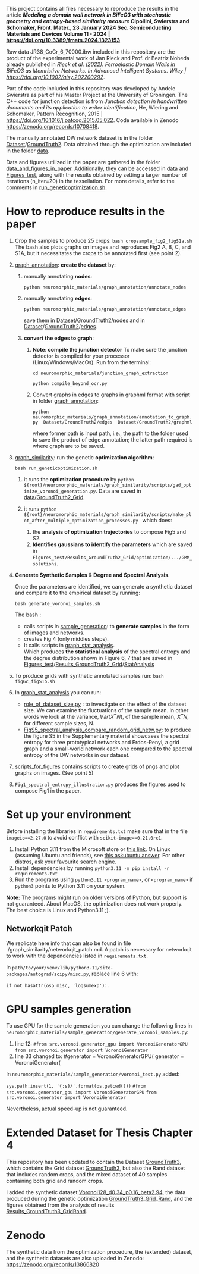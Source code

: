This project contains all files necessary to reproduce the results in the article 
**_Modeling a domain wall network in BiFeO3 with stochastic geometry and entropy-based similarity measure_ Cipollini, Swierstra and Schomaker, Front. Mater., 23 January 2024
Sec. Semiconducting Materials and Devices
Volume 11 - 2024 | https://doi.org/10.3389/fmats.2024.1323153**

Raw data JR38_CoCr_6_70000.ibw included in this repository are the product of the experimental work of Jan Rieck and Prof. dr Beatriz Noheda already published in _Rieck et al. (2022). Ferroelastic Domain Walls in BiFeO3 as Memristive Networks. In Advanced Intelligent Systems. Wiley | https://doi.org/10.1002/aisy.202200292_.

Part of the code included in this repository was developed by Andele Swierstra as part of his Master Project at the University of Groningen.
The C++ code for junction detection is from _Junction detection in handwritten documents and its application to writer identification_, He, Wiering and Schomaker,
Pattern Recognition,
2015 | https://doi.org/10.1016/j.patcog.2015.05.022. Code available in Zenodo https://zenodo.org/records/10708418.

The manually annotated DW network dataset is in the folder [Dataset](Dataset)/[GroundTruth2](Dataset%2FGroundTruth2).
Data obtained through the optimization are included in the folder [data](data).

Data and figures utilized in the paper are gathered in the folder [data_and_figures_in_paper](data_and_figures_in_paper). Additionally, they can be accessed in [data](data) and [Figures_test](Figures_test), along with the results obtained by setting a larger number of iterations (n_iter=20) in the tessellation. For more details, refer to the comments in [run_geneticoptimization.sh](run_geneticoptimization.sh).

# How to reproduce results in the paper
1) Crop the samples to produce 25 crops:
`bash cropsample_fig2_figS1a.sh`
The bash also plots graphs on images and reproduces Fig2 A, B, C, and S1A, but it necessitates the crops to be annotated 
first (see point 2).

2) [graph_annotation](neuromorphic_materials/graph_annotation): **create the dataset** by:
   1) manually annotating **nodes**: 
   
      `python neuromorphic_materials/graph_annotation/annotate_nodes`
      
   2) manually annotating **edges**:
   
      `python neuromorphic_materials/graph_annotation/annotate_edges` 
   
      save them in [Dataset](Dataset)/[GroundTruth2](Dataset%2FGroundTruth2)/[nodes](Dataset%2FGroundTruth2%2Fnodes) and in [Dataset](Dataset)/[GroundTruth2](Dataset%2FGroundTruth2)/[edges](Dataset%2FGroundTruth2%2Fedges).
      
   3) **convert the edges to graph**:
      1) **Note**: **compile the junction detector**
         To make sure the junction detector is compiled for your processor (Linux/Windows/MacOs).
         Run from the terminal:
            
         `cd neuromorphic_materials/junction_graph_extraction`
      
         `python compile_beyond_ocr.py`
      
      2) Convert graphs in [edges](Dataset%2FGroundTruth2%2Fedges) to graphs in graphml format with script in folder [graph_annotation](neuromorphic_materials%2Fgraph_annotation):
         
         `python neuromorphic_materials/graph_annotation/annotation_to_graph.py 
          Dataset/GroundTruth2/edges 
          Dataset/GroundTruth2/graphml` 
      
         where former path is input path, i.e., the path to the folder used 
         to save the product of edge annotation;
         the latter path required is where graph are to be saved.


3) [graph_similarity](neuromorphic_materials/graph_similarity): run the genetic **optimization algorithm**:
    
   `bash run_geneticoptimization.sh`


   1) it runs the **optimization procedure** by `python ${root}/neuromorphic_materials/graph_similarity/scripts/gad_optimize_voronoi_generation.py`.
      Data are saved in [data](data)/[GroundTruth2_Grid](data%2FGroundTruth2_Grid).
      
   2) it runs `python ${root}/neuromorphic_materials/graph_similarity/scripts/make_plot_after_multiple_optimization_processes.py ` which does:
      1) the **analysis of optimization trajectories** 
         to compose Fig5 and S2.
      2) **Identifies gaussians to identify 
         the parameters** which are saved in `Figures_test/Results_GroundTruth2_Grid/optimization/.../GMM_solutions`.


4) **Generate Synthetic Samples** & **Degree and Spectral Analysis**.

   Once the parameters are identified, we can generate a synthetic dataset and compare it to the 
   empirical dataset by running:

   `bash generate_voronoi_samples.sh`

    The bash :
     - calls scripts in [sample_generation](neuromorphic_materials%2Fsample_generation): to **generate samples** in the form of images and networks.
     - creates Fig 4 (only middles steps).
     - It calls scripts in [graph_stat_analysis](neuromorphic_materials%2Fgraph_stat_analysis).\
       Which produces **the statistical analysis** of the spectral entropy and the degree distribution shown in Figure 6, 
       7 that are saved in [Figures_test](Figures_test)/[Results_GroundTruth2_Grid](Figures_test%2FResults_GroundTruth2_Grid)/[StatAnalysis](Figures_test%2FResults_GroundTruth2_Grid%2FStatAnalysis)
   
5) To produce grids with synthetic annotated samples run:
    `bash fig6c_figS1b.sh`

6) In [graph_stat_analysis](neuromorphic_materials%2Fgraph_stat_analysis) you can run:
   - [role_of_dataset_size.py](role_of_dataset_size.py) : to investigate on the effect of the dataset size. We can examine the fluctuations
   of the sample mean.
   In other words we look at the variance, 𝑉𝑎𝑟(𝑋‾𝑁), of the sample mean, 𝑋‾𝑁, for different sample
   sizes, N.
   - [FigS5_spectral_analysis_compare_random_grid_netw.py](FigS5_spectral_analysis_compare_random_grid_netw.py): to produce
         the figure S5 in the Supplementary material showcases the spectral entropy for three prototypical networks
         and Erdos-Renyi, a grid graph and a small-world network each one compared to the spectral entropy of the DW networks in 
         our dataset.

6) [scripts_for_figures](neuromorphic_materials%2Fscripts_for_figures) contains scripts to create grids of pngs and plot graphs on images. (See point 5)

7) `Fig1_spectral_entropy_illustration.py` produces the figures used to compose Fig1 in the paper.


# Set up your environment

Before installing the libraries in `requirements.txt` make sure that in the file `imageio==2.27.0` to avoid conflict with `scikit-image==0.21.0rc1`.

1. Install Python 3.11 from the Microsoft store or [this link](https://www.python.org/downloads/release/python-3113/). On Linux (assuming Ubuntu and friends), see [this askubuntu answer](https://askubuntu.com/a/682875). For other distros, ask your favourite search engine.
2. Install dependencies by running `python3.11 -m pip install -r requirements.txt`
3. Run the programs using `python3.11 <program_name>`, or `<program_name>` if `python3` points to Python 3.11 on your system.

**Note:** The programs might run on older versions of Python, but support is not guaranteed. 
About MacOS, the optimization does not work properly. The best choice is Linux and Python3.11 ;).

## Networkqit Patch
We replicate here info that can also be found in file ./graph_similarity/networkqit_patch.md.
A patch is necessary for networkqit to work with the dependencies listed in `requirements.txt`.

In `path/to/your/venv/lib/python3.11/site-packages/autograd/scipy/misc.py`, replace line 6 with:

`if not hasattr(osp_misc, 'logsumexp'):`.

# GPU samples generation
To use GPU for the sample generation you can change the following lines in `neuromorphic_materials/sample_generation/generate_voronoi_samples.py`:
1) line 12:
   `#from src.voronoi.generator_gpu import VoronoiGeneratorGPU`
   `from src.voronoi.generator import VoronoiGenerator`
3) line 33 changed to:
    #generator = VoronoiGeneratorGPU(
    generator = VoronoiGenerator(

In `neuromorphic_materials/sample_generation/voronoi_test.py` added:

`sys.path.insert(1, '{:s}/'.format(os.getcwd()))`
`#from src.voronoi.generator_gpu import VoronoiGeneratorGPU`
`from src.voronoi.generator import VoronoiGenerator`

Nevertheless, actual speed-up is not guaranteed.


# Extended Dataset for Thesis Chapter 4

This repository has been updated to contain the Dataset [GroundTruth3](Dataset/GroundTruth3), which contains the Grid dataset
[GroundTruth3](Dataset/GroundTruth3), but also the Rand dataset that includes random crops, and the mixed dataset of 40 samples
containing both grid and random crops.

I added the synthetic dataset [Voronoi128_d0.34_p0.16_beta2.94](Dataset/Voronoi128_d0.34_p0.16_beta2.94), 
the data produced during the genetic optimization [GroundTruth3_Grid_Rand](data/GroundTruth3_Grid_Rand),
and the figures obtained from the analysis of results [Results_GroundTruth3_GridRand](Figures_test/Results_GroundTruth3_GridRand).

# Zenodo
The synthetic data from the optimization procedure, the (extended) dataset, and the synthetic datasets are also uploaded in Zenodo:
https://zenodo.org/records/13866820
